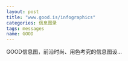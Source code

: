 ```yaml
---
layout: post
title: "www.good.is/infographics"
categories: 信息图录
tags: messages
name: GOOD
---
```


GOOD信息图，前沿时尚、用色考究的信息图设...<!--break-->
